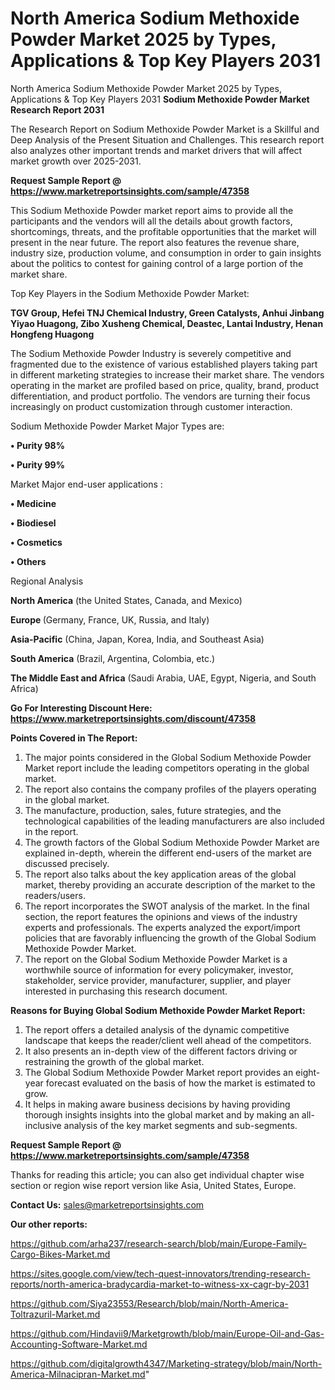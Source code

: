 # North America Sodium Methoxide Powder Market 2025 by Types, Applications & Top Key Players 2031
 North America Sodium Methoxide Powder Market 2025 by Types, Applications & Top Key Players 2031
<strong>Sodium Methoxide Powder Market Research Report 2031</strong>

The Research Report on Sodium Methoxide Powder Market is a Skillful and Deep Analysis of the Present Situation and Challenges. This research report also analyzes other important trends and market drivers that will affect market growth over 2025-2031.

<strong>Request Sample Report @ <a href=https://www.marketreportsinsights.com/sample/47358>https://www.marketreportsinsights.com/sample/47358</a></strong>

This Sodium Methoxide Powder market report aims to provide all the participants and the vendors will all the details about growth factors, shortcomings, threats, and the profitable opportunities that the market will present in the near future. The report also features the revenue share, industry size, production volume, and consumption in order to gain insights about the politics to contest for gaining control of a large portion of the market share.

Top Key Players in the Sodium Methoxide Powder Market:

<strong>TGV Group, Hefei TNJ Chemical Industry, Green Catalysts, Anhui Jinbang Yiyao Huagong, Zibo Xusheng Chemical, Deastec, Lantai Industry, Henan Hongfeng Huagong</strong>

The Sodium Methoxide Powder Industry is severely competitive and fragmented due to the existence of various established players taking part in different marketing strategies to increase their market share. The vendors operating in the market are profiled based on price, quality, brand, product differentiation, and product portfolio. The vendors are turning their focus increasingly on product customization through customer interaction.

Sodium Methoxide Powder Market Major Types are:

<strong>•  Purity 98%

•  Purity 99%</strong>

Market Major end-user applications :

<strong>•  Medicine

•  Biodiesel

•  Cosmetics

•  Others</strong>

Regional Analysis

</u><strong><b>North America</b></strong> (the United States, Canada, and Mexico)

<strong><b>Europe </b></strong>(Germany, France, UK, Russia, and Italy)

<strong><b>Asia-Pacific</b></strong> (China, Japan, Korea, India, and Southeast Asia)

<strong><b>South America</b></strong> (Brazil, Argentina, Colombia, etc.)

<strong><b>The Middle East and Africa</b></strong> (Saudi Arabia, UAE, Egypt, Nigeria, and South Africa)

<strong>Go For Interesting Discount Here: <a href=https://www.marketreportsinsights.com/discount/47358>https://www.marketreportsinsights.com/discount/47358</a></strong>

<strong>Points Covered in The Report:</strong>
<ol>
  <li>The major points considered in the Global Sodium Methoxide Powder Market report include the leading competitors operating in the global market.</li>
  <li>The report also contains the company profiles of the players operating in the global market.</li>
  <li>The manufacture, production, sales, future strategies, and the technological capabilities of the leading manufacturers are also included in the report.</li>
  <li>The growth factors of the Global Sodium Methoxide Powder Market are explained in-depth, wherein the different end-users of the market are discussed precisely.</li>
  <li>The report also talks about the key application areas of the global market, thereby providing an accurate description of the market to the readers/users.</li>
  <li>The report incorporates the SWOT analysis of the market. In the final section, the report features the opinions and views of the industry experts and professionals. The experts analyzed the export/import policies that are favorably influencing the growth of the Global Sodium Methoxide Powder Market.</li>
  <li>The report on the Global Sodium Methoxide Powder Market is a worthwhile source of information for every policymaker, investor, stakeholder, service provider, manufacturer, supplier, and player interested in purchasing this research document.</li>
</ol>
<strong>Reasons for Buying Global Sodium Methoxide Powder Market Report:</strong>

<ol>
  <li>The report offers a detailed analysis of the dynamic competitive landscape that keeps the reader/client well ahead of the competitors.</li>
  <li>It also presents an in-depth view of the different factors driving or restraining the growth of the global market.</li>
  <li>The Global Sodium Methoxide Powder Market report provides an eight-year forecast evaluated on the basis of how the market is estimated to grow.</li>
  <li>It helps in making aware business decisions by having providing thorough insights insights into the global market and by making an all-inclusive analysis of the key market segments and sub-segments.</li>
</ol>
<strong>Request Sample Report @ <a href=https://www.marketreportsinsights.com/sample/47358>https://www.marketreportsinsights.com/sample/47358</a></strong>


Thanks for reading this article; you can also get individual chapter wise section or region wise report version like Asia, United States, Europe.

<strong>Contact Us:</strong>
sales@marketreportsinsights.com

<strong>Our other reports:</strong>

<a href=https://github.com/arha237/research-search/blob/main/Europe-Family-Cargo-Bikes-Market.md>https://github.com/arha237/research-search/blob/main/Europe-Family-Cargo-Bikes-Market.md</a>

<a href=https://sites.google.com/view/tech-quest-innovators/trending-research-reports/north-america-bradycardia-market-to-witness-xx-cagr-by-2031>https://sites.google.com/view/tech-quest-innovators/trending-research-reports/north-america-bradycardia-market-to-witness-xx-cagr-by-2031</a>

<a href=https://github.com/Siya23553/Research/blob/main/North-America-Toltrazuril-Market.md>https://github.com/Siya23553/Research/blob/main/North-America-Toltrazuril-Market.md</a>

<a href=https://github.com/Hindavii9/Marketgrowth/blob/main/Europe-Oil-and-Gas-Accounting-Software-Market.md>https://github.com/Hindavii9/Marketgrowth/blob/main/Europe-Oil-and-Gas-Accounting-Software-Market.md</a>

<a href=https://github.com/digitalgrowth4347/Marketing-strategy/blob/main/North-America-Milnacipran-Market.md>https://github.com/digitalgrowth4347/Marketing-strategy/blob/main/North-America-Milnacipran-Market.md</a>"
